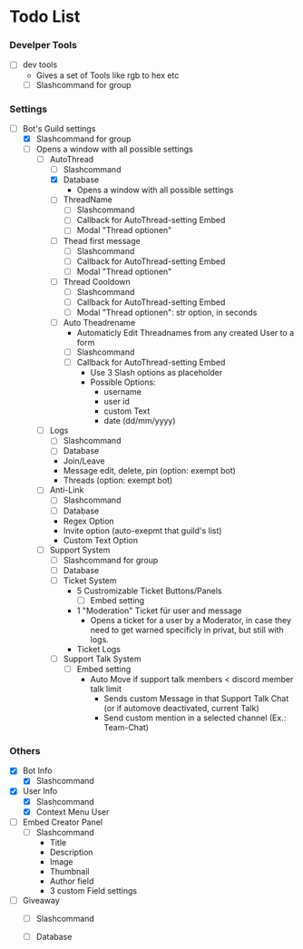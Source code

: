 # Todo List
### Develper Tools
- [ ] dev tools
    - Gives a set of Tools like rgb to hex etc
    - [ ] Slashcommand for group

### Settings
- [ ] Bot's Guild settings
    - [x] Slashcommand for group
    - [ ] Opens a window with all possible settings
        - [ ] AutoThread
            - [ ] Slashcommand
            - [x] Database
                - Opens a window with all possible settings
            - [ ] ThreadName
                - [ ] Slashcommand
                - [ ] Callback for AutoThread-setting Embed
                - [ ] Modal "Thread optionen"
            - [ ] Thead first message
                - [ ] Slashcommand
                - [ ] Callback for AutoThread-setting Embed
                - [ ] Modal "Thread optionen"
            - [ ] Thread Cooldown
                - [ ] Slashcommand
                - [ ] Callback for AutoThread-setting Embed
                - [ ] Modal "Thread optionen": str option, in seconds
            - [ ] Auto Theadrename
                - Automaticly Edit Threadnames from any created User to a form
                - [ ] Slashcommand
                - [ ] Callback for AutoThread-setting Embed
                    - Use 3 Slash options as placeholder
                    - Possible Options:
                        - username
                        - user id
                        - custom Text
                        - date (dd/mm/yyyy)
        - [ ] Logs
            - [ ] Slashcommand
            - [ ] Database
            - Join/Leave
            - Message edit, delete, pin (option: exempt bot)
            - Threads (option: exempt bot)
        - [ ] Anti-Link
            - [ ] Slashcommand
            - [ ] Database
            - Regex Option
            - Invite option (auto-exepmt that guild's list)
            - Custom Text Option
        - [ ] Support System
            - [ ] Slashcommand for group
            - [ ] Database
            - [ ] Ticket System
                - 5 Custromizable Ticket Buttons/Panels
                    - [ ] Embed setting
                - 1 "Moderation" Ticket für user and message
                    - Opens a ticket for a user by a Moderator, in case they need to get warned specificly in privat, but still with logs.
                - Ticket Logs
            - [ ] Support Talk System
                - [ ] Embed setting
                    - Auto Move if support talk members < discord member talk limit
                        - Sends custom Message in that Support Talk Chat (or if automove deactivated, current Talk)
                        - Send custom mention in a selected channel (Ex.: Team-Chat)

### Others
- [x] Bot Info
    - [x] Slashcommand
- [x] User Info
    - [x] Slashcommand
    - [x] Context Menu User
- [ ] Embed Creator Panel
    - [ ] Slashcommand
        - Title
        - Description
        - Image
        - Thumbnail
        - Author field
        - 3 custom Field settings
- [ ] Giveaway
    - [ ] Slashcommand
    - [ ] Database

